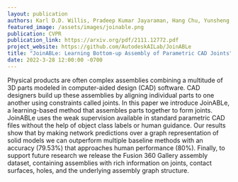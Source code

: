 ```yaml
---
layout: publication
authors: Karl D.D. Willis, Pradeep Kumar Jayaraman, Hang Chu, Yunsheng Tian, Yifei Li, Daniele Grandi, Aditya Sanghi, Linh Tran, Joseph G. Lambourne, Armando Solar-Lezama, Wojciech Matusik
featured_image: /assets/images/joinable.png
publication: CVPR
publication_link: https://arxiv.org/pdf/2111.12772.pdf
project_website: https://github.com/AutodeskAILab/JoinABLe
title: "JoinABLe: Learning Bottom-up Assembly of Parametric CAD Joints"
date: 2022-3-28 12:00:00 -0700
---
```

Physical products are often complex assemblies combining a multitude of 3D parts modeled in computer-aided design (CAD) software. CAD designers build up these assemblies by aligning individual parts to one another using constraints called joints. In this paper we introduce JoinABLe, a learning-based method that assembles parts together to form joints. JoinABLe uses the weak supervision available in standard parametric CAD files without the help of object class labels or human guidance. Our results show that by making network predictions over a graph representation of solid models we can outperform multiple baseline methods with an accuracy (79.53%) that approaches human performance (80%). Finally, to support future research we release the Fusion 360 Gallery assembly dataset, containing assemblies with rich information on joints, contact surfaces, holes, and the underlying assembly graph structure.
